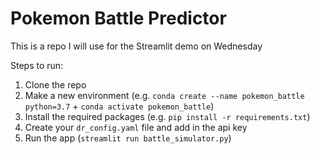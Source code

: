 
# Pokemon Battle Predictor
This is a repo I will use for the Streamlit demo on Wednesday

Steps to run: 
1. Clone the repo
2. Make a new environment (e.g. `conda create --name pokemon_battle python=3.7` + `conda activate pokemon_battle`) 
3. Install the required packages (e.g. `pip install -r requirements.txt`)
4. Create your `dr_config.yaml` file and add in the api key
5. Run the app (`streamlit run battle_simulator.py`)
